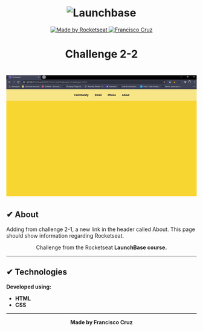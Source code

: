 <h1 align="center">
  <img alt="Launchbase" src="https://storage.googleapis.com/golden-wind/bootcamp-launchbase/logo.png" width="200px" />
</h1>

<p align="center">

  <a href="https://rocketseat.com.br">
    <img alt="Made by Rocketseat" src="https://img.shields.io/badge/made%20by-Rocketseat-%23F8952D">
  </a>
  
  <a href="https://www.linkedin.com/in/francisco-cruz-074208140/" >
    <img alt="Francisco Cruz" src="https://img.shields.io/badge/Francisco-in-%230072b1">
  </a>

</p>

<h1 align=center> Challenge 2-2 </h1>

<h1>
  <img src="../assets/Challenge2-2.gif">
</h1>

## ✔ About
Adding from challenge 2-1, a new link in the header called About. This page should show information regarding Rocketseat.
<p align="center">Challenge from the Rocketseat <b>LaunchBase<b> course.</p>

---

## ✔ Technologies

Developed using:

 - HTML
 - CSS

---

<p align="center">Made by Francisco Cruz</p>
